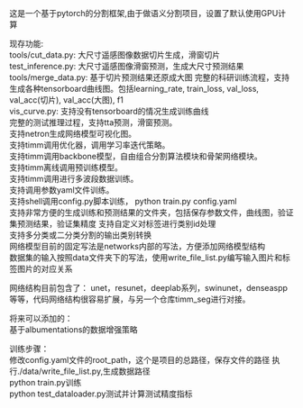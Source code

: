 这是一个基于pytorch的分割框架,由于做语义分割项目，设置了默认使用GPU计算  


现存功能:  
tools/cut_data.py: 大尺寸遥感图像数据切片生成，滑窗切片  
test_inference.py: 大尺寸遥感图像滑窗预测，生成大尺寸预测结果  
tools/merge_data.py: 基于切片预测结果还原成大图
完整的科研训练流程，支持生成各种tensorboard曲线图。包括learning_rate, train_loss, val_loss, val_acc(切片), val_acc(大图), f1  
vis_curve.py: 支持没有tensorboard的情况生成训练曲线  
完整的测试推理过程，支持tta预测，滑窗预测。  
支持netron生成网络模型可视化图。  
支持timm调用优化器，调用学习率迭代策略。  
支持timm调用backbone模型，自由组合分割算法模块和骨架网络模块。  
支持timm离线调用预训练模型。  
支持timm调用进行多波段数据训练。  
支持调用参数yaml文件训练。  
支持shell调用config.py脚本训练， python train.py config.yaml  
支持非常方便的生成训练和预测结果的文件夹，包括保存参数文件，曲线图，验证集预测结果，验证集精度
支持自定义对标签进行类别id处理  
支持多分类或二分类分割的输出类别转换  
网络模型目前的固定写法是networks内部的写法，方便添加网络模型结构  
数据集的输入按照data文件夹下的写法，使用write_file_list.py编写输入图片和标签图片的对应关系  

网络结构目前包含了：
unet，resunet，deeplab系列，swinunet，denseaspp等等，代码网络结构很容易扩展，与另一个仓库timm_seg进行对接。  

将来可以添加的：  
基于albumentations的数据增强策略  


训练步骤：  
修改config.yaml文件的root_path，这个是项目的总路径，保存文件的路径
执行./data/write_file_list.py,生成数据路径  
python train.py训练  
python test_dataloader.py测试并计算测试精度指标  




